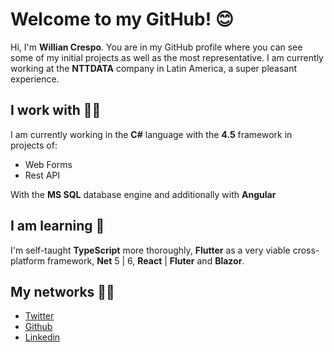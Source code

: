 # Welcome to my GitHub! 😊

Hi, I'm **Willian Crespo**. You are in my GitHub profile where you can see some of my initial projects as well as the most representative.
I am currently working at the **NTTDATA** company in Latin America, a super pleasant experience. 
##   I work with 👨‍💻

I am currently working in the **C#** language with the **4.5** framework in projects of:
- Web Forms
- Rest API

With the **MS SQL** database engine and additionally with **Angular**

## I am learning 🧗

I'm self-taught **TypeScript** more thoroughly, **Flutter** as a very viable cross-platform framework, **Net** 5 | 6, **React** | **Fluter** and **Blazor**.

## My networks 🧙‍♂️

 - [Twitter](https://twitter.com/WillianCrespo8)
 - [Github](https://github.com/WillCrep)
 - [Linkedin](https://github.com/WillCrep)
